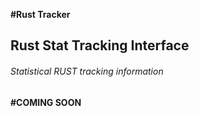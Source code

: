 __#Rust Tracker__
## Rust Stat Tracking Interface
###### Statistical RUST tracking information

__#COMING SOON__